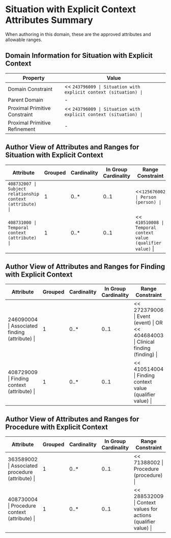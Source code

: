 # Situation with Explicit Context Attributes Summary

When authoring in this domain, these are the approved attributes and allowable ranges.

## Domain Information for Situation with Explicit Context

| Property                      | Value                                                            |
| ----------------------------- | ---------------------------------------------------------------- |
| Domain Constraint             | << `243796009 \| Situation with explicit context (situation) \|` |
| Parent Domain                 | -                                                                |
| Proximal Primitive Constraint | << `243796009 \| Situation with explicit context (situation) \|` |
| Proximal Primitive Refinement | -                                                                |

## Author View of Attributes and Ranges for Situation with Explicit Context

<table><thead><tr><th width="378.96966552734375">Attribute</th><th width="106.58673095703125">Grouped</th><th width="122.084228515625">Cardinality</th><th width="176.5633544921875">In Group Cardinality</th><th>Range Constraint</th></tr></thead><tbody><tr><td><code>408732007 | Subject relationship context (attribute) |</code></td><td>1</td><td>0..*</td><td>0..1</td><td>&#x3C;&#x3C;<code>125676002 | Person (person) |</code></td></tr><tr><td><code>408731000 | Temporal context (attribute) |</code></td><td>1</td><td>0..*</td><td>0..1</td><td>&#x3C;&#x3C; <code>410510008 | Temporal context value (qualifier value)</code> |</td></tr></tbody></table>

## Author View of Attributes and Ranges for Finding with Explicit Context

| Attribute                                      | Grouped | Cardinality | In Group Cardinality | Range Constraint                                                                  |
| ---------------------------------------------- | ------- | ----------- | -------------------- | --------------------------------------------------------------------------------- |
| 246090004 \| Associated finding (attribute) \| | 1       | 0..\*       | 0..1                 | << 272379006 \| Event (event) \| OR << 404684003 \| Clinical finding (finding) \| |
| 408729009 \| Finding context (attribute) \|    | 1       | 0..\*       | 0..1                 | << 410514004 \| Finding context value (qualifier value) \|                        |

## Author View of Attributes and Ranges for Procedure with Explicit Context

| Attribute                                        | Grouped | Cardinality | In Group Cardinality | Range Constraint                                                |
| ------------------------------------------------ | ------- | ----------- | -------------------- | --------------------------------------------------------------- |
| 363589002 \| Associated procedure (attribute) \| | 1       | 0..\*       | 0..1                 | << 71388002 \| Procedure (procedure) \|                         |
| 408730004 \| Procedure context (attribute) \|    | 1       | 0..\*       | 0..1                 | << 288532009 \| Context values for actions (qualifier value) \| |
